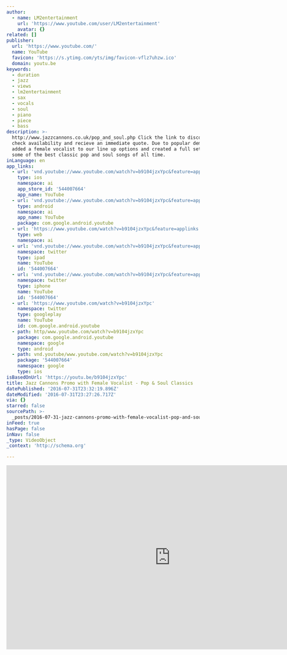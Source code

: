 ```yaml
---
author:
  - name: LM2entertainment
    url: 'https://www.youtube.com/user/LM2entertainment'
    avatar: {}
related: []
publisher:
  url: 'https://www.youtube.com/'
  name: YouTube
  favicon: 'https://s.ytimg.com/yts/img/favicon-vflz7uhzw.ico'
  domain: youtu.be
keywords:
  - duration
  - jazz
  - views
  - lm2entertainment
  - sax
  - vocals
  - soul
  - piano
  - piece
  - bass
description: >-
  http://www.jazzcannons.co.uk/pop_and_soul.php Click the link to discover more,
  check availability and recieve an immediate quote. Due to popular demand we've
  added a female vocalist to our line up options and created a full set list of
  some of the best classic pop and soul songs of all time.
inLanguage: en
app_links:
  - url: 'vnd.youtube://www.youtube.com/watch?v=b9104jzxYpc&feature=applinks'
    type: ios
    namespace: ai
    app_store_id: '544007664'
    app_name: YouTube
  - url: 'vnd.youtube://www.youtube.com/watch?v=b9104jzxYpc&feature=applinks'
    type: android
    namespace: ai
    app_name: YouTube
    package: com.google.android.youtube
  - url: 'https://www.youtube.com/watch?v=b9104jzxYpc&feature=applinks'
    type: web
    namespace: ai
  - url: 'vnd.youtube://www.youtube.com/watch?v=b9104jzxYpc&feature=applinks'
    namespace: twitter
    type: ipad
    name: YouTube
    id: '544007664'
  - url: 'vnd.youtube://www.youtube.com/watch?v=b9104jzxYpc&feature=applinks'
    namespace: twitter
    type: iphone
    name: YouTube
    id: '544007664'
  - url: 'https://www.youtube.com/watch?v=b9104jzxYpc'
    namespace: twitter
    type: googleplay
    name: YouTube
    id: com.google.android.youtube
  - path: http/www.youtube.com/watch?v=b9104jzxYpc
    package: com.google.android.youtube
    namespace: google
    type: android
  - path: vnd.youtube/www.youtube.com/watch?v=b9104jzxYpc
    package: '544007664'
    namespace: google
    type: ios
isBasedOnUrl: 'https://youtu.be/b9104jzxYpc'
title: Jazz Cannons Promo with Female Vocalist - Pop & Soul Classics
datePublished: '2016-07-31T23:32:19.896Z'
dateModified: '2016-07-31T23:27:26.717Z'
via: {}
starred: false
sourcePath: >-
  _posts/2016-07-31-jazz-cannons-promo-with-female-vocalist-pop-and-soul-classic.md
inFeed: true
hasPage: false
inNav: false
_type: VideoObject
_context: 'http://schema.org'

---
```

<iframe src="https://cdn.embedly.com/widgets/media.html?src=https%3A%2F%2Fwww.youtube.com%2Fembed%2Fb9104jzxYpc%3Ffeature%3Doembed&amp;url=http%3A%2F%2Fwww.youtube.com%2Fwatch%3Fv%3Db9104jzxYpc&amp;image=https%3A%2F%2Fi.ytimg.com%2Fvi%2Fb9104jzxYpc%2Fhqdefault.jpg&amp;key=b7d04c9b404c499eba89ee7072e1c4f7&amp;type=text%2Fhtml&amp;schema=youtube" width="854" height="480" scrolling="no" frameborder="0" allowfullscreen="" style=""></iframe>